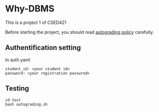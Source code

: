 # Why-DBMS

This is a project 1 of CSED421

Before starting the project, you should read [autograding policy](https://sites.google.com/dblab.postech.ac.kr/dbs/projects/about-autograding?authuser=0) carefully.

## Authentification setting

In auth.yaml

```
student_id: <your student id>
password: <your registration passwrod>
```

## Testing

```
cd test
bash autograding.sh
```
